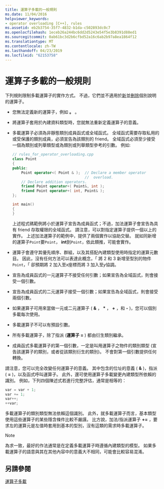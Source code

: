 ```yaml
---
title: 運算子多載的一般規則
ms.date: 11/04/2016
helpviewer_keywords:
- operator overloading [C++], rules
ms.assetid: eb2b3754-35f7-4832-b1da-c502893dc0c7
ms.openlocfilehash: 1eceb26a244bc6dd2d5243e54f5e3b8391d88ed1
ms.sourcegitcommit: 0ab61bc3d2b6cfbd52a16c6ab2b97a8ea1864f12
ms.translationtype: MT
ms.contentlocale: zh-TW
ms.lasthandoff: 04/23/2019
ms.locfileid: "62153758"
---
```

# <a name="general-rules-for-operator-overloading"></a>運算子多載的一般規則

下列規則限制多載運算子的實作方式。 不過，它們並不適用於[新](../cpp/new-operator-cpp.md)並[刪除](../cpp/delete-operator-cpp.md)個別說明的運算子。

- 您無法定義新的運算子，例如 **。** 。

- 將運算子套用於內建資料類型時，您就無法重新定義運算子的意義。

- 多載運算子必須為非靜態類別成員函式或全域函式。 全域函式需要存取私用的或受保護的類別成員，必須宣告為該類別的 friend。 全域函式必須至少接受一個為類別或列舉類型或為類別或列舉類型參考的引數。 例如:

    ```cpp
    // rules_for_operator_overloading.cpp
    class Point
    {
    public:
        Point operator<( Point & );  // Declare a member operator
                                     //  overload.
        // Declare addition operators.
        friend Point operator+( Point&, int );
        friend Point operator+( int, Point& );
    };

    int main()
    {
    }
    ```

   上述程式碼範例將小於運算子宣告為成員函式；不過，加法運算子會宣告為具有 friend 存取權限的全域函式。 請注意，可以對指定運算子提供一個以上的實作。 上述加法運算子的範例中，提供了兩個實作以協助交替。 就如同新增的運算子`Point`要`Point`， **int**到`Point`，依此類推，可能會實作。

- 運算子會遵守其優先順序、群組，以及其搭配內建類型使用時指定的運算元數目。 因此，沒有任何方法可以表達此概念，「 將 2 和 3 新增至型別的物件`Point`，「 卻預期將 2 加入至*x*座標而將 3 加入至*y*協調。

- 宣告為成員函式的一元運算子不接受任何引數；如果宣告為全域函式，則會接受一個引數。

- 宣告為成員函式的二元運算子接受一個引數；如果宣告為全域函式，則會接受兩個引數。

- 如果運算子可用來當做一元或二元運算子 ( __&__ ， __*__ ， __+__ ，和 __-__ )，您可以個別多載每次使用。

- 多載運算子不可以有預設引數。

- 所有多載運算子，除了指派 (**運算子 =** ) 都由衍生類別繼承。

- 成員函式多載運算子的第一個引數，一定是叫用運算子之物件的類別類型 (宣告該運算子的類別，或者從該類別衍生的類別)。 不會對第一個引數提供任何轉換。

請注意，您可以完全改變任何運算子的意義。 其中包含的位址的意義 ( **&** )，指派 ( **=** )，以及函式呼叫運算子。 此外，還可使用運算子多載變更內建類型所依賴的識別。 例如，下列四個陳述式若進行完整評估，通常是相等的：

```cpp
var = var + 1;
var += 1;
var++;
++var;
```

多載運算子的類別類型無法依賴這個識別。 此外，就多載運算子而言，基本類型使用這些運算子的某些隱含條件比較不嚴謹。 比方說，加法/指派運算子 **+=** ，要求左的運算元是左值時套用到基本的型別，沒有這類的需求時多載運算子。

> [!NOTE]
> 為求一致，最好的作法通常是在定義多載運算子時遵循內建類型的模型。 如果多載運算子的語意與其在其他內容中的意義大不相同，可能會比較容易混淆。

## <a name="see-also"></a>另請參閱

[運算子多載](../cpp/operator-overloading.md)
